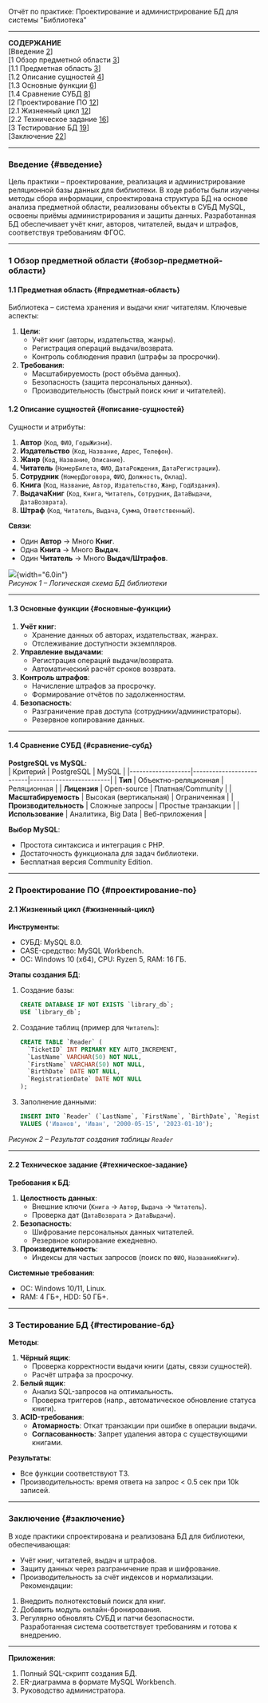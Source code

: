 Отчёт по практике: Проектирование и администрирование БД для системы "Библиотека"

---

**СОДЕРЖАНИЕ**  
[Введение [2](#введение)]  
[1 Обзор предметной области [3](#обзор-предметной-области)]  
[1.1 Предметная область [3](#предметная-область)]  
[1.2 Описание сущностей [4](#описание-сущностей)]  
[1.3 Основные функции [6](#основные-функции)]  
[1.4 Сравнение СУБД [8](#сравнение-субд)]  
[2 Проектирование ПО [12](#проектирование-по)]  
[2.1 Жизненный цикл [12](#жизненный-цикл)]  
[2.2 Техническое задание [16](#техническое-задание)]  
[3 Тестирование БД [19](#тестирование-бд)]  
[Заключение [22](#заключение)]  

---

### **Введение** {#введение}
Цель практики – проектирование, реализация и администрирование реляционной базы данных для библиотеки. В ходе работы были изучены методы сбора информации, спроектирована структура БД на основе анализа предметной области, реализованы объекты в СУБД MySQL, освоены приёмы администрирования и защиты данных. Разработанная БД обеспечивает учёт книг, авторов, читателей, выдач и штрафов, соответствуя требованиям ФГОС.

---

### **1 Обзор предметной области** {#обзор-предметной-области}
#### **1.1 Предметная область** {#предметная-область}
Библиотека – система хранения и выдачи книг читателям. Ключевые аспекты:  
1. **Цели**:  
   - Учёт книг (авторы, издательства, жанры).  
   - Регистрация операций выдачи/возврата.  
   - Контроль соблюдения правил (штрафы за просрочки).  
2. **Требования**:  
   - Масштабируемость (рост объёма данных).  
   - Безопасность (защита персональных данных).  
   - Производительность (быстрый поиск книг и читателей).  

#### **1.2 Описание сущностей** {#описание-сущностей}
Сущности и атрибуты:  
1. **Автор** (`Код`, `ФИО`, `ГодыЖизни`).  
2. **Издательство** (`Код`, `Название`, `Адрес`, `Телефон`).  
3. **Жанр** (`Код`, `Название`, `Описание`).  
4. **Читатель** (`НомерБилета`, `ФИО`, `ДатаРождения`, `ДатаРегистрации`).  
5. **Сотрудник** (`НомерДоговора`, `ФИО`, `Должность`, `Оклад`).  
6. **Книга** (`Код`, `Название`, `Автор`, `Издательство`, `Жанр`, `ГодИздания`).  
7. **ВыдачаКниг** (`Код`, `Книга`, `Читатель`, `Сотрудник`, `ДатаВыдачи`, `ДатаВозврата`).  
8. **Штраф** (`Код`, `Читатель`, `Выдача`, `Сумма`, `Ответственный`).  

**Связи**:  
- Один **Автор** → Много **Книг**.  
- Одна **Книга** → Много **Выдач**.  
- Один **Читатель** → Много **Выдач/Штрафов**.  

![](media/library_schema.png){width="6.0in"}  
*Рисунок 1 – Логическая схема БД библиотеки*  

---

#### **1.3 Основные функции** {#основные-функции}
1. **Учёт книг**:  
   - Хранение данных об авторах, издательствах, жанрах.  
   - Отслеживание доступности экземпляров.  
2. **Управление выдачами**:  
   - Регистрация операций выдачи/возврата.  
   - Автоматический расчёт сроков возврата.  
3. **Контроль штрафов**:  
   - Начисление штрафов за просрочку.  
   - Формирование отчётов по задолженностям.  
4. **Безопасность**:  
   - Разграничение прав доступа (сотрудники/администраторы).  
   - Резервное копирование данных.  

---

#### **1.4 Сравнение СУБД** {#сравнение-субд}
**PostgreSQL vs MySQL**:  
| Критерий          | PostgreSQL               | MySQL                   |
|-------------------|--------------------------|-------------------------|
| **Тип**           | Объектно-реляционная    | Реляционная            |
| **Лицензия**      | Open-source             | Платная/Community      |
| **Масштабируемость** | Высокая (вертикальная) | Ограниченная           |
| **Производительность** | Сложные запросы        | Простые транзакции     |
| **Использование** | Аналитика, Big Data     | Веб-приложения         |

**Выбор MySQL**:  
- Простота синтаксиса и интеграция с PHP.  
- Достаточность функционала для задач библиотеки.  
- Бесплатная версия Community Edition.  

---

### **2 Проектирование ПО** {#проектирование-по}
#### **2.1 Жизненный цикл** {#жизненный-цикл}
**Инструменты**:  
- СУБД: MySQL 8.0.  
- CASE-средство: MySQL Workbench.  
- ОС: Windows 10 (x64), CPU: Ryzen 5, RAM: 16 ГБ.  

**Этапы создания БД**:  
1. Создание базы:  
   ```sql
   CREATE DATABASE IF NOT EXISTS `library_db`;
   USE `library_db`;
   ```  
2. Создание таблиц (пример для `Читатель`):  
   ```sql
   CREATE TABLE `Reader` (
     `TicketID` INT PRIMARY KEY AUTO_INCREMENT,
     `LastName` VARCHAR(50) NOT NULL,
     `FirstName` VARCHAR(50) NOT NULL,
     `BirthDate` DATE NOT NULL,
     `RegistrationDate` DATE NOT NULL
   );
   ```  
3. Заполнение данными:  
   ```sql
   INSERT INTO `Reader` (`LastName`, `FirstName`, `BirthDate`, `RegistrationDate`) 
   VALUES ('Иванов', 'Иван', '2000-05-15', '2023-01-10');
   ```  

*Рисунок 2 – Результат создания таблицы `Reader`*  

---

#### **2.2 Техническое задание** {#техническое-задание}
**Требования к БД**:  
1. **Целостность данных**:  
   - Внешние ключи (`Книга` → `Автор`, `Выдача` → `Читатель`).  
   - Проверка дат (`ДатаВозврата` > `ДатаВыдачи`).  
2. **Безопасность**:  
   - Шифрование персональных данных читателей.  
   - Резервное копирование ежедневно.  
3. **Производительность**:  
   - Индексы для частых запросов (поиск по `ФИО`, `НазваниюКниги`).  

**Системные требования**:  
- ОС: Windows 10/11, Linux.  
- RAM: 4 ГБ+, HDD: 50 ГБ+.  

---

### **3 Тестирование БД** {#тестирование-бд}
**Методы**:  
1. **Чёрный ящик**:  
   - Проверка корректности выдачи книги (даты, связи сущностей).  
   - Расчёт штрафа за просрочку.  
2. **Белый ящик**:  
   - Анализ SQL-запросов на оптимальность.  
   - Проверка триггеров (напр., автоматическое обновление статуса книги).  
3. **ACID-требования**:  
   - **Атомарность**: Откат транзакции при ошибке в операции выдачи.  
   - **Согласованность**: Запрет удаления автора с существующими книгами.  

**Результаты**:  
- Все функции соответствуют ТЗ.  
- Производительность: время ответа на запрос < 0.5 сек при 10k записей.  

---

### **Заключение** {#заключение}
В ходе практики спроектирована и реализована БД для библиотеки, обеспечивающая:  
- Учёт книг, читателей, выдач и штрафов.  
- Защиту данных через разграничение прав и шифрование.  
- Производительность за счёт индексов и нормализации.  
Рекомендации:  
1. Внедрить полнотекстовый поиск для книг.  
2. Добавить модуль онлайн-бронирования.  
3. Регулярно обновлять СУБД и патчи безопасности.  
Разработанная система соответствует требованиям и готова к внедрению.  

--- 
**Приложения**:  
1. Полный SQL-скрипт создания БД.  
2. ER-диаграмма в формате MySQL Workbench.  
3. Руководство администратора.
